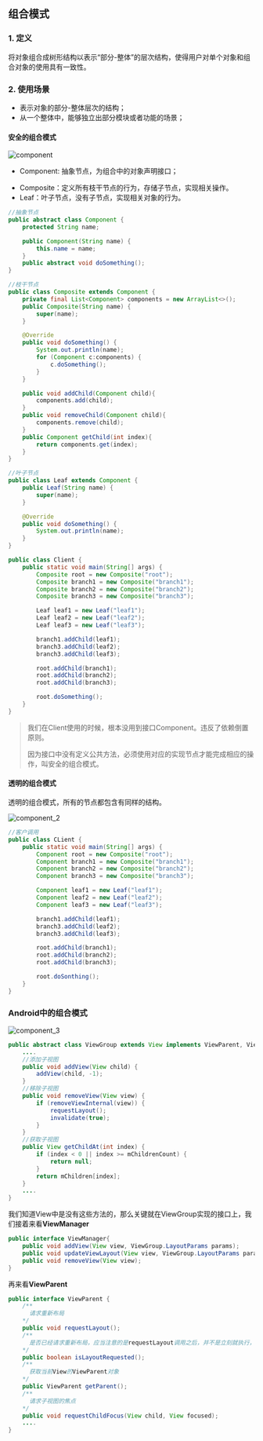 ## 组合模式



### 1. 定义

将对象组合成树形结构以表示“部分-整体”的层次结构，使得用户对单个对象和组合对象的使用具有一致性。



### 2. 使用场景

- 表示对象的部分-整体层次的结构；
- 从一个整体中，能够独立出部分模块或者功能的场景；



#### 安全的组合模式

![component](D:\Document\MyNotes\03_设计模式\res\component.png)

* Component: 抽象节点，为组合中的对象声明接口；

- Composite：定义所有枝干节点的行为，存储子节点，实现相关操作。
- Leaf：叶子节点，没有子节点，实现相关对象的行为。

```java
//抽象节点
public abstract class Component {
    protected String name;

    public Component(String name) {
        this.name = name;
    }
    public abstract void doSomething();
}
```

```java
//枝干节点
public class Composite extends Component {
    private final List<Component> components = new ArrayList<>();
    public Composite(String name) {
        super(name);
    }

    @Override
    public void doSomething() {
        System.out.println(name);
        for (Component c:components) {
            c.doSomething();
        }
    }

    public void addChild(Component child){
        components.add(child);
    }
    public void removeChild(Component child){
        components.remove(child);
    }
    public Component getChild(int index){
        return components.get(index);
    }
}
```

```java
//叶子节点
public class Leaf extends Component {
    public Leaf(String name) {
        super(name);
    }

    @Override
    public void doSomething() {
        System.out.println(name);
    }
}
```

```java
public class Client {
    public static void main(String[] args) {
        Composite root = new Composite("root");
        Composite branch1 = new Composite("branch1");
        Composite branch2 = new Composite("branch2");
        Composite branch3 = new Composite("branch3");

        Leaf leaf1 = new Leaf("leaf1");
        Leaf leaf2 = new Leaf("leaf2");
        Leaf leaf3 = new Leaf("leaf3");

        branch1.addChild(leaf1);
        branch3.addChild(leaf2);
        branch3.addChild(leaf3);

        root.addChild(branch1);
        root.addChild(branch2);
        root.addChild(branch3);

        root.doSomething();
    }
}
```

> 我们在Client使用的时候，根本没用到接口Component。违反了依赖倒置原则。
>
> 因为接口中没有定义公共方法，必须使用对应的实现节点才能完成相应的操作，叫安全的组合模式。



#### 透明的组合模式

透明的组合模式，所有的节点都包含有同样的结构。

![component_2](D:\Document\MyNotes\03_设计模式\res\component_2.png)

```java
//客户调用
public class CLient {
    public static void main(String[] args) {
        Component root = new Composite("root");
        Component branch1 = new Composite("branch1");
        Component branch2 = new Composite("branch2");
        Component branch3 = new Composite("branch3");

        Component leaf1 = new Leaf("leaf1");
        Component leaf2 = new Leaf("leaf2");
        Component leaf3 = new Leaf("leaf3");

        branch1.addChild(leaf1);
        branch3.addChild(leaf2);
        branch3.addChild(leaf3);

        root.addChild(branch1);
        root.addChild(branch2);
        root.addChild(branch3);

        root.doSonthing();
    }
}
```



### Android中的组合模式

![component_3](D:\Document\MyNotes\03_设计模式\res\component_3.png)

```java
public abstract class ViewGroup extends View implements ViewParent, ViewManager {
    ....
    //添加子视图
    public void addView(View child) {
        addView(child, -1);
    }
    //移除子视图
    public void removeView(View view) {
        if (removeViewInternal(view)) {
            requestLayout();
            invalidate(true);
        }
    }
    //获取子视图
    public View getChildAt(int index) {
        if (index < 0 || index >= mChildrenCount) {
            return null;
        }
        return mChildren[index];
    }
    ....
}
```

我们知道View中是没有这些方法的，那么关键就在ViewGroup实现的接口上，我们接着来看**ViewManager**

```java
public interface ViewManager{
    public void addView(View view, ViewGroup.LayoutParams params);
    public void updateViewLayout(View view, ViewGroup.LayoutParams params);
    public void removeView(View view);
}
```

再来看**ViewParent**

```java
public interface ViewParent {
    /**
      请求重新布局
    */
    public void requestLayout();
    /**
      是否已经请求重新布局，应当注意的是requestLayout调用之后，并不是立刻就执行，Android会将请求布局的操作以		消息的形式发送至主线程的Handler并由其分发处理.
    */
    public boolean isLayoutRequested();
    /**
      获取当前View的ViewParent对象
    */
    public ViewParent getParent();
    /**
      请求子视图的焦点
    */
    public void requestChildFocus(View child, View focused);
    ....
}
```

